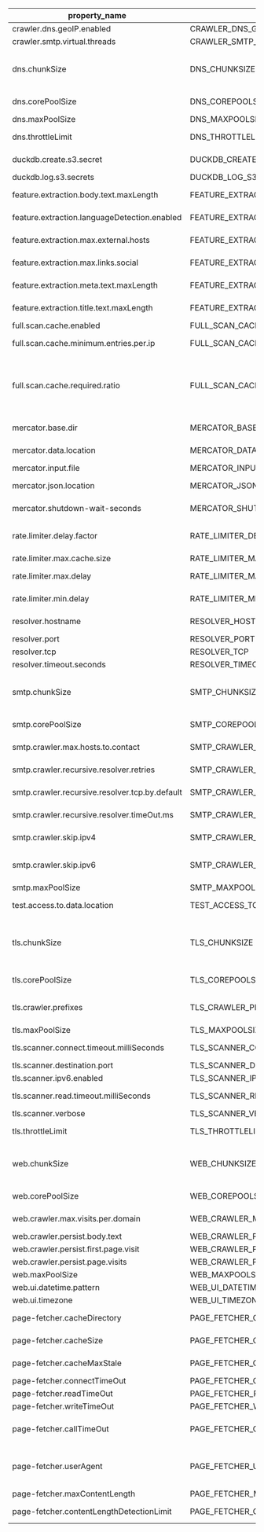 |                 property_name                  |              environment_variable              |                                                                                                                                                                         description                                                                                                                                                                          |   Data_type    |      default_value       |
|------------------------------------------------|------------------------------------------------|--------------------------------------------------------------------------------------------------------------------------------------------------------------------------------------------------------------------------------------------------------------------------------------------------------------------------------------------------------------|----------------|--------------------------|
| crawler.dns.geoIP.enabled                      | CRAWLER_DNS_GEOIP_ENABLED                      | Whether IP addresses should be enriched using MaxMind GeoIP                                                                                                                                                                                                                                                                                                  | Boolean        | false                    |
| crawler.smtp.virtual.threads                   | CRAWLER_SMTP_VIRTUAL_THREADS                   | Whether the SMTP crawler should use virtual threads.                                                                                                                                                                                                                                                                                                         | Boolean        | false                    |
| dns.chunkSize                                  | DNS_CHUNKSIZE                                  | The number of domains that should be processed as one chunk (by the same thread) by the DNS crawler. This also impacts the number of threads that are actually used. Suppose you have 50 entries in the input file and chunksize is 25                                                                                                                       | Integer        | 1000                     |
| dns.corePoolSize                               | DNS_COREPOOLSIZE                               | The initial number of threads used by the DNS crawler. See also dns.chunkSize                                                                                                                                                                                                                                                                                | Integer        | 1000                     |
| dns.maxPoolSize                                | DNS_MAXPOOLSIZE                                | The maximun number of threads used by the DNS crawler.                                                                                                                                                                                                                                                                                                       | Integer        | 1000                     |
| dns.throttleLimit                              | DNS_THROTTLELIMIT                              | The maximum number of concurrent tasklet executions allowed for the DNS crawler                                                                                                                                                                                                                                                                              | Integer        | 200                      |
| duckdb.create.s3.secret                        | DUCKDB_CREATE_S3_SECRET                        | Whether Mercator should create an S3 secret before accessing its data.                                                                                                                                                                                                                                                                                       | Boolean        | false                    |
| duckdb.log.s3.secrets                          | DUCKDB_LOG_S3_SECRETS                          | Whether Mercator should log the S3 secrets known by duckdb.                                                                                                                                                                                                                                                                                                  | Boolean        | false                    |
| feature.extraction.body.text.maxLength         | FEATURE_EXTRACTION_BODY_TEXT_MAXLENGTH         | The text extracted for from the HTML will be truncated to this length before being saved.                                                                                                                                                                                                                                                                    | Integer        | 20000                    |
| feature.extraction.languageDetection.enabled   | FEATURE_EXTRACTION_LANGUAGEDETECTION_ENABLED   | Whether the web crawler should do language detection on each visited HTML page.                                                                                                                                                                                                                                                                              | Boolean        | true                     |
| feature.extraction.max.external.hosts          | FEATURE_EXTRACTION_MAX_EXTERNAL_HOSTS          | The list of external hosts found in the HTML will be truncated to this length before being saved.                                                                                                                                                                                                                                                            | Integer        | 2000                     |
| feature.extraction.max.links.social            | FEATURE_EXTRACTION_MAX_LINKS_SOCIAL            | For each social media platform the list of URL's will be truncated to this length before being saved.                                                                                                                                                                                                                                                        | Integer        | 10                       |
| feature.extraction.meta.text.maxLength         | FEATURE_EXTRACTION_META_TEXT_MAXLENGTH         | The meta text (extracted from the meta elements in the HTML) will be truncated to tgis length before being saved                                                                                                                                                                                                                                             | Integer        | 20000                    |
| feature.extraction.title.text.maxLength        | FEATURE_EXTRACTION_TITLE_TEXT_MAXLENGTH        | The text (extracted from the header element in the HTML) will be truncated to this length before being saved.                                                                                                                                                                                                                                                | Integer        | 2000                     |
| full.scan.cache.enabled                        | FULL_SCAN_CACHE_ENABLED                        | Whether the TLS crawler should cache results per IP address.                                                                                                                                                                                                                                                                                                 | Boolean        | true                     |
| full.scan.cache.minimum.entries.per.ip         | FULL_SCAN_CACHE_MINIMUM_ENTRIES_PER_IP         | The minimum number of actual TLS scans to do per IP before using a cache entry instead of another scan.                                                                                                                                                                                                                                                      | Integer        | 10                       |
| full.scan.cache.required.ratio                 | FULL_SCAN_CACHE_REQUIRED_RATIO                 | Some IP addresses host many websites and often these websites have identical TLS configuration. We cache the crawled TLS config per IP to reduce the number of needed TLS handshakes. The TLS crawler will only use a cached result when the ratio of domain names (on a given IP address) having identical TLS config is equal or higher than this setting. | Double         | 0.9                      |
| mercator.base.dir                              | MERCATOR_BASE_DIR                              | Main directory used by Mercator. Used in other properties: mercator.data.location and mercator.json.location                                                                                                                                                                                                                                                 | Directory path | $HOME/mercator           |
| mercator.data.location                         | MERCATOR_DATA_LOCATION                         | Path to the directory where Mercator will write its output (in parquet format).                                                                                                                                                                                                                                                                              | Directory path | $HOME/mercator/data      |
| mercator.input.file                            | MERCATOR_INPUT_FILE                            | Path to CSV file used by Mercator when running in in batch mode.                                                                                                                                                                                                                                                                                             | File path      | $HOME/mercator/input.csv |
| mercator.json.location                         | MERCATOR_JSON_LOCATION                         | Path to directory where Mercator (in barch mode) will write intermediate data in JSON format.                                                                                                                                                                                                                                                                | Directory path | $HOME/mercator/json      |
| mercator.shutdown-wait-seconds                 | MERCATOR_SHUTDOWN-WAIT-SECONDS                 | Number of seconds that Mercator (in batch mode) will wait before exiting.                                                                                                                                                                                                                                                                                    | Integer        | 0                        |
| rate.limiter.delay.factor                      | RATE_LIMITER_DELAY_FACTOR                      | The TLS crawler applies rate limiting based on https://heritrix.readthedocs.io/en/latest/configuring-jobs.html#politeness                                                                                                                                                                                                                                    | Double         | 0.9                      |
| rate.limiter.max.cache.size                    | RATE_LIMITER_MAX_CACHE_SIZE                    | The maximum number of TLS results to keep in the cache                                                                                                                                                                                                                                                                                                       | Integer        | 20000                    |
| rate.limiter.max.delay                         | RATE_LIMITER_MAX_DELAY                         | The maximum number of milliseconds to apply by the rate limiter of the TLS crawler (between two requests to the same IP)                                                                                                                                                                                                                                     | Integer        | 500                      |
| rate.limiter.min.delay                         | RATE_LIMITER_MIN_DELAY                         | The minimum number of milliseconds to apply by the rate limiter of the TLS crawler                                                                                                                                                                                                                                                                           | Integer        | 10                       |
| resolver.hostname                              | RESOLVER_HOSTNAME                              | The hostname of the recursive resolver to be used by the DNS crawler. When not set it will use the DNS resolvers of the system.                                                                                                                                                                                                                              | Hostname or IP | empty                    |
| resolver.port                                  | RESOLVER_PORT                                  | The port used by the DNS crawler to contact the recursive resolver                                                                                                                                                                                                                                                                                           | Integer        | 53                       |
| resolver.tcp                                   | RESOLVER_TCP                                   | Whether the DNS crawler should use TCP by default for DNS queries                                                                                                                                                                                                                                                                                            | Boolean        | true                     |
| resolver.timeout.seconds                       | RESOLVER_TIMEOUT_SECONDS                       | The timeout in seconds applied by the DNS crawler (for DNS queries)                                                                                                                                                                                                                                                                                          | Integer        | 10                       |
| smtp.chunkSize                                 | SMTP_CHUNKSIZE                                 | The number of domains that should be processed together by the SMTP crawler. This also impacts the number of threads that are actually used. Suppose you have 50 entries in the input file and chunksize is 25                                                                                                                                               | Integer        | 1000                     |
| smtp.corePoolSize                              | SMTP_COREPOOLSIZE                              | The initial number of threads used by the SMTP crawler. See also smtp.chunkSize                                                                                                                                                                                                                                                                              | Integer        | 1000                     |
| smtp.crawler.max.hosts.to.contact              | SMTP_CRAWLER_MAX_HOSTS_TO_CONTACT              | The maximum number of hosts that the SMTP server should try to contact per visit request (sort of denial of service mitigation)                                                                                                                                                                                                                              | Integer        | 15                       |
| smtp.crawler.recursive.resolver.retries        | SMTP_CRAWLER_RECURSIVE_RESOLVER_RETRIES        | The number of retries done by the SMTP crawler when resolving MX records                                                                                                                                                                                                                                                                                     | Integer        | 2                        |
| smtp.crawler.recursive.resolver.tcp.by.default | SMTP_CRAWLER_RECURSIVE_RESOLVER_TCP_BY_DEFAULT | Whether the SMTP crawler should use TCP by default when resolving MX records                                                                                                                                                                                                                                                                                 | Boolean        | false                    |
| smtp.crawler.recursive.resolver.timeOut.ms     | SMTP_CRAWLER_RECURSIVE_RESOLVER_TIMEOUT_MS     | The time out in milliseconds applied by the SMTP crawler when resolving MX records                                                                                                                                                                                                                                                                           | Integer        | 2500                     |
| smtp.crawler.skip.ipv4                         | SMTP_CRAWLER_SKIP_IPV4                         | Whether the SMTP crawler should skip contacting SMTP servers over IPv4                                                                                                                                                                                                                                                                                       | Boolean        | false                    |
| smtp.crawler.skip.ipv6                         | SMTP_CRAWLER_SKIP_IPV6                         | Whether the SMTP crawler should skip contacting SMTP servers over IPv6; useful when Mercator is running on a system that does not support IPv6.                                                                                                                                                                                                              | Boolean        | false                    |
| smtp.maxPoolSize                               | SMTP_MAXPOOLSIZE                               | The maximun number of threads used by the SMTP crawler.                                                                                                                                                                                                                                                                                                      | Integer        | 1000                     |
| test.access.to.data.location                   | TEST_ACCESS_TO_DATA_LOCATION                   | Whether Mercator should test (at startup) if it has access to its data location.                                                                                                                                                                                                                                                                             | Boolean        | false                    |
| tls.chunkSize                                  | TLS_CHUNKSIZE                                  | The number of domains that should be processed as one chunk (by the same thread) by the TLS crawler. This also impacts the number of threads that are actually used. Suppose you have 50 entries in the input file and chunksize is 25. Then the work will be done by only 2 threads.                                                                        | Integer        | 1000                     |
| tls.corePoolSize                               | TLS_COREPOOLSIZE                               | The initial number of threads used by the TLS crawler. See also dns.chunkSize                                                                                                                                                                                                                                                                                | Integer        | 1000                     |
| tls.crawler.prefixes                           | TLS_CRAWLER_PREFIXES                           | The TLS scanner can contact one or more hostnames per domain name: based on a list of prefixes prepended to the domain name. By default it will contact the domain name itself and www.+domainname                                                                                                                                                           | List of String | www                      |
| tls.maxPoolSize                                | TLS_MAXPOOLSIZE                                | The maximun number of threads used by the TLS crawler.                                                                                                                                                                                                                                                                                                       | Integer        | 1000                     |
| tls.scanner.connect.timeout.milliSeconds       | TLS_SCANNER_CONNECT_TIMEOUT_MILLISECONDS       | The maximum number of milliseconds the TLS crawler will wait when trying to set up a TCP connection.                                                                                                                                                                                                                                                         | Integer        | 3000                     |
| tls.scanner.destination.port                   | TLS_SCANNER_DESTINATION_PORT                   | The TCP destination port used by the TLS scanner                                                                                                                                                                                                                                                                                                             | Integer        | 443                      |
| tls.scanner.ipv6.enabled                       | TLS_SCANNER_IPV6_ENABLED                       | Whether the TLS crawler should attempt to contact IPv6 addresses                                                                                                                                                                                                                                                                                             | Boolean        | false                    |
| tls.scanner.read.timeout.milliSeconds          | TLS_SCANNER_READ_TIMEOUT_MILLISECONDS          | The maximum number of milliseconds the TLS crawler will wait when waiting for a response.                                                                                                                                                                                                                                                                    | Integer        | 3000                     |
| tls.scanner.verbose                            | TLS_SCANNER_VERBOSE                            | Whether the TLS crawler should be verbose in its logging                                                                                                                                                                                                                                                                                                     | Boolean        | false                    |
| tls.throttleLimit                              | TLS_THROTTLELIMIT                              | The maximum number of concurrent tasklet executions allowed for the TLS crawler                                                                                                                                                                                                                                                                              | Integer        | 200                      |
| web.chunkSize                                  | WEB_CHUNKSIZE                                  | The number of domains that should be processed together by the web crawler. This also impacts the number of threads that are actually used. Suppose you have 50 entries in the input file and chunksize is 25. then the work will be done by only 2 threads.                                                                                                 | Integer        | 1000                     |
| web.corePoolSize                               | WEB_COREPOOLSIZE                               | The initial number of threads used by the web crawler. See also web.chunkSize                                                                                                                                                                                                                                                                                | Integer        | 100                      |
| web.crawler.max.visits.per.domain              | WEB_CRAWLER_MAX_VISITS_PER_DOMAIN              | The maximum number of pages that should be visited by the web crawler per visit request.                                                                                                                                                                                                                                                                     | Integer        | 10                       |
| web.crawler.persist.body.text                  | WEB_CRAWLER_PERSIST_BODY_TEXT                  | Property currently has no effect.                                                                                                                                                                                                                                                                                                                            | Boolean        | true                     |
| web.crawler.persist.first.page.visit           | WEB_CRAWLER_PERSIST_FIRST_PAGE_VISIT           | Property currently has no effect.                                                                                                                                                                                                                                                                                                                            | Boolean        | true                     |
| web.crawler.persist.page.visits                | WEB_CRAWLER_PERSIST_PAGE_VISITS                | Property currently has no effect.                                                                                                                                                                                                                                                                                                                            | Boolean        | true                     |
| web.maxPoolSize                                | WEB_MAXPOOLSIZE                                | The maximun number of threads used by the web crawler.                                                                                                                                                                                                                                                                                                       | Integer        | 100                      |
| web.ui.datetime.pattern                        | WEB_UI_DATETIME_PATTERN                        | Format used to display timestamps in the Web UI                                                                                                                                                                                                                                                                                                              | String         | yyyy-MM-dd HH:mm:ss z    |
| web.ui.timezone                                | WEB_UI_TIMEZONE                                | Timezone used to display timestamps in the UI                                                                                                                                                                                                                                                                                                                | String         | Europe/Brussels          |
| page-fetcher.cacheDirectory                    | PAGE_FETCHER_CACHEDIRECTORY                    | Path to directory where web-crawler stores cached responses.                                                                                                                                                                                                                                                                                                 | Directory path | /tmp/cache/              |
| page-fetcher.cacheSize                         | PAGE_FETCHER_CACHESIZE                         | Maximum size of the cache used by the web crawler (supports these suffixes: KB, MB, GB, TB)                                                                                                                                                                                                                                                                  | DataSize       | 100MB                    |
| page-fetcher.cacheMaxStale                     | PAGE_FETCHER_CACHEMAXSTALE                     | Value used by the web crawler in the max-stale header (converted to seconds)                                                                                                                                                                                                                                                                                 | Duration       | 24h                      |
| page-fetcher.connectTimeOut                    | PAGE_FETCHER_CONNECTTIMEOUT                    | Time out used by the web crawler                                                                                                                                                                                                                                                                                                                             | Duration       | 5s                       |
| page-fetcher.readTimeOut                       | PAGE_FETCHER_READTIMEOUT                       | Read time out used by the web crawler                                                                                                                                                                                                                                                                                                                        | Duration       | 5s                       |
| page-fetcher.writeTimeOut                      | PAGE_FETCHER_WRITETIMEOUT                      | Write timeout is applied for individual write IO operations. See                                                                                                                                                                                                                                                                                             | Duration       | 5s                       |
| page-fetcher.callTimeOut                       | PAGE_FETCHER_CALLTIMEOUT                       | Call time out used by the web crawler (see [https://square.github.io/okhttp/3.x/okhttp/okhttp3/OkHttpClient.html] (https://square.github.io/okhttp/3.x/okhttp/okhttp3/OkHttpClient.html)                                                                                                                                                                     | Duration       | 5s                       |
| page-fetcher.userAgent                         | PAGE_FETCHER_USER_AGENT                        | The user-agent (HTTP header) used by the crawler                                                                                                                                                                                                                                                                                                             | String         | Mozilla/5.0 (Macintosh; Intel Mac OS X 10.15; rv:87.0) Gecko/20100101 Firefox/87.0           |
| page-fetcher.maxContentLength                  | PAGE_FETCHER_MAXCONTENTLENGTH                  | Maximum amount of data the web crawler will store (per URL)                                                                                                                                                                                                                                                                                                  | DataSize       | 8MB                      |
| page-fetcher.contentLengthDetectionLimit       | PAGE_FETCHER_CONTENTLENGTHDETECTIONLIMIT       | Maximum amount of data the web crawler will read (per URL) from the web server (to know total size of the resource)                                                                                                                                                                                                                                          | DataSize       | 100MB                    |
